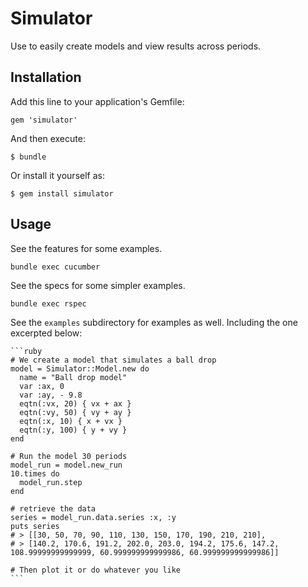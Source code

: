 # Simulator

Use to easily create models and view results across periods. 

## Installation

Add this line to your application's Gemfile:

    gem 'simulator'

And then execute:

    $ bundle

Or install it yourself as:

    $ gem install simulator

## Usage

See the features for some examples.

    bundle exec cucumber

See the specs for some simpler examples.

    bundle exec rspec

See the `examples` subdirectory for examples as well. Including the one
excerpted below:

    ```ruby
    # We create a model that simulates a ball drop
    model = Simulator::Model.new do
      name = "Ball drop model"
      var :ax, 0
      var :ay, - 9.8
      eqtn(:vx, 20) { vx + ax }
      eqtn(:vy, 50) { vy + ay }
      eqtn(:x, 10) { x + vx }
      eqtn(:y, 100) { y + vy }
    end

    # Run the model 30 periods
    model_run = model.new_run
    10.times do 
      model_run.step
    end

    # retrieve the data
    series = model_run.data.series :x, :y
    puts series
    # > [[30, 50, 70, 90, 110, 130, 150, 170, 190, 210, 210],
    # > [140.2, 170.6, 191.2, 202.0, 203.0, 194.2, 175.6, 147.2, 108.99999999999999, 60.999999999999986, 60.999999999999986]]

    # Then plot it or do whatever you like
    ```

